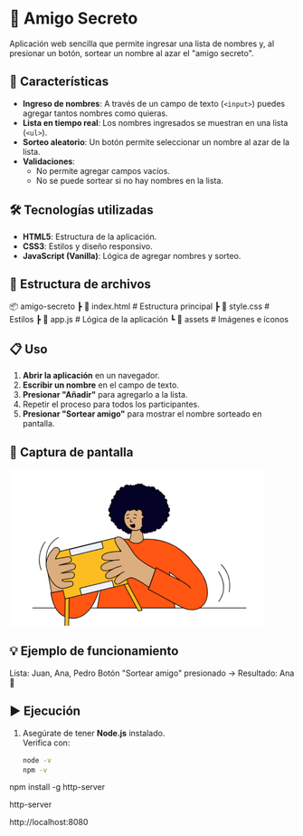 # 🎁 Amigo Secreto

Aplicación web sencilla que permite ingresar una lista de nombres y, al presionar un botón, sortear un nombre al azar el  "amigo secreto".

## 🚀 Características

- **Ingreso de nombres**: A través de un campo de texto (`<input>`) puedes agregar tantos nombres como quieras.
- **Lista en tiempo real**: Los nombres ingresados se muestran en una lista (`<ul>`).
- **Sorteo aleatorio**: Un botón permite seleccionar un nombre al azar de la lista.
- **Validaciones**:
  - No permite agregar campos vacíos.
  - No se puede sortear si no hay nombres en la lista.

## 🛠️ Tecnologías utilizadas

- **HTML5**: Estructura de la aplicación.
- **CSS3**: Estilos y diseño responsivo.
- **JavaScript (Vanilla)**: Lógica de agregar nombres y sorteo.

## 📂 Estructura de archivos

📦 amigo-secreto
┣ 📜 index.html # Estructura principal
┣ 📜 style.css # Estilos
┣ 📜 app.js # Lógica de la aplicación
┗ 📂 assets # Imágenes e íconos


## 📋 Uso

1. **Abrir la aplicación** en un navegador.
2. **Escribir un nombre** en el campo de texto.
3. **Presionar "Añadir"** para agregarlo a la lista.
4. Repetir el proceso para todos los participantes.
5. **Presionar "Sortear amigo"** para mostrar el nombre sorteado en pantalla.

## 📸 Captura de pantalla

![Vista previa de la aplicación](assets/amigo-secreto.png)

## 💡 Ejemplo de funcionamiento

Lista: Juan, Ana, Pedro
Botón "Sortear amigo" presionado → Resultado: Ana 🎉


## ▶️ Ejecución

1. Asegúrate de tener **Node.js** instalado.  
   Verifica con:
   ```bash
   node -v
   npm -v
npm install -g http-server

http-server

http://localhost:8080
